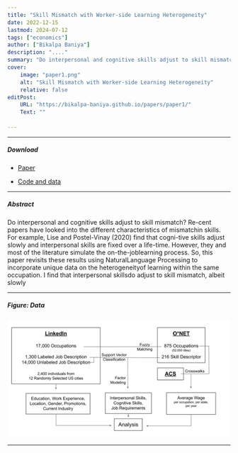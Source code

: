 ```yaml
---
title: "Skill Mismatch with Worker-side Learning Heterogeneity" 
date: 2022-12-15
lastmod: 2024-07-12
tags: ["economics"]
author: ["Bikalpa Baniya"]
description: "...." 
summary: "Do interpersonal and cognitive skills adjust to skill mismatch? Recent papers have looked into the different characteristics of mismatchin skills. For example, Lise and Postel-Vinay (2020) find that cognitive skills adjust slowly and interpersonal skills are fixed over a life-time. However, they and most of the literature simulate the on-the-joblearning process. So, this paper revisits these results using NaturalLanguage Processing to incorporate unique data on the heterogeneityof learning within the same occupation. I find that interpersonal skillsdo adjust to skill mismatch, albeit slowly." 
cover:
    image: "paper1.png"
    alt: "Skill Mismatch with Worker-side Learning Heterogeneity"
    relative: false
editPost:
    URL: "https://bikalpa-baniya.github.io/papers/paper1/"
    Text: ""

---
```


---

##### Download

+ [Paper](paper11.pdf)
<!---+ [Online appendix](appendix1.pdf) -->
+ [Code and data](https://bikalpa-baniya.github.io/papers/paper1/)

---

##### Abstract

Do interpersonal and cognitive skills adjust to skill mismatch? Re-cent papers have looked into the different characteristics of mismatchin skills. For example, Lise and Postel-Vinay (2020) find that cogni-tive skills adjust slowly and interpersonal skills are fixed over a life-time. However, they and most of the literature simulate the on-the-joblearning process. So, this paper revisits these results using NaturalLanguage Processing to incorporate unique data on the heterogeneityof learning within the same occupation. I find that interpersonal skillsdo adjust to skill mismatch, albeit slowly

---

##### Figure: Data

![](paper1.png)

---


<!---
##### Citation

Unterholzer, Detlev A., and  Moritz-Maria von Igelfeld. 2013. "Unusual Uses For Olive Oil." *Journal of Oleic Science* 34 (1): 449–489. http://www.alexandermccallsmith.com/book/unusual-uses-for-olive-oil.

```BibTeX
@article{UI13,
author = {Detlev A. Unterholzer and Moritz-Maria von Igelfeld},
year = {2013},
title ={Unusual Uses For Olive Oil},
journal = {Journal of Oleic Science},
volume = {34},
number = {1},
pages = {449--489},
url = {http://www.alexandermccallsmith.com/book/unusual-uses-for-olive-oil}}
```

---

##### Related material

+ [Presentation slides](presentation1.pdf)
+ [Summary of the paper](https://www.penguinrandomhouse.com/books/110403/unusual-uses-for-olive-oil-by-alexander-mccall-smith/)
